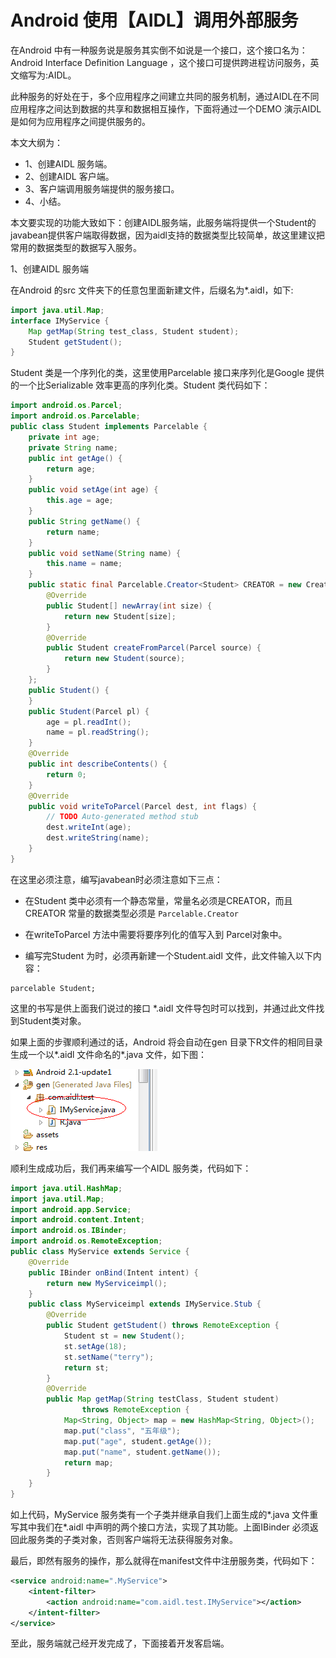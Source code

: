 # Android 使用【AIDL】调用外部服务

在Android 中有一种服务说是服务其实倒不如说是一个接口，这个接口名为：Android Interface Definition Language ，这个接口可提供跨进程访问服务，英文缩写为:AIDL。

此种服务的好处在于，多个应用程序之间建立共同的服务机制，通过AIDL在不同应用程序之间达到数据的共享和数据相互操作，下面将通过一个DEMO 演示AIDL 是如何为应用程序之间提供服务的。

本文大纲为：

- 1、创建AIDL 服务端。
- 2、创建AIDL 客户端。
- 3、客户端调用服务端提供的服务接口。
- 4、小结。

本文要实现的功能大致如下：创建AIDL服务端，此服务端将提供一个Student的javabean提供客户端取得数据，因为aidl支持的数据类型比较简单，故这里建议把常用的数据类型的数据写入服务。

1、创建AIDL 服务端

在Android 的src 文件夹下的任意包里面新建文件，后缀名为*.aidl，如下:

```java
import java.util.Map;
interface IMyService {
	Map getMap(String test_class, Student student);
	Student getStudent();
}
```
Student 类是一个序列化的类，这里使用Parcelable 接口来序列化是Google 提供的一个比Serializable 效率更高的序列化类。Student 类代码如下：
```java
import android.os.Parcel;
import android.os.Parcelable;
public class Student implements Parcelable {
	private int age;
	private String name;
	public int getAge() {
		return age;
	}
	public void setAge(int age) {
		this.age = age;
	}
	public String getName() {
		return name;
	}
	public void setName(String name) {
		this.name = name;
	}
	public static final Parcelable.Creator<Student> CREATOR = new Creator<Student>() {
		@Override
		public Student[] newArray(int size) {
			return new Student[size];
		}
		@Override
		public Student createFromParcel(Parcel source) {
			return new Student(source);
		}
	};
	public Student() {
	}
	public Student(Parcel pl) {
		age = pl.readInt();
		name = pl.readString();
	}
	@Override
	public int describeContents() {
		return 0;
	}
	@Override
	public void writeToParcel(Parcel dest, int flags) {
		// TODO Auto-generated method stub
		dest.writeInt(age);
		dest.writeString(name);
	}
}
```
在这里必须注意，编写javabean时必须注意如下三点：

- 在Student 类中必须有一个静态常量，常量名必须是CREATOR，而且CREATOR 常量的数据类型必须是 `Parcelable.Creator`

- 在writeToParcel 方法中需要将要序列化的值写入到 Parcel对象中。

- 编写完Student 为时，必须再新建一个Student.aidl 文件，此文件输入以下内容：
```
parcelable Student; 
```
这里的书写是供上面我们说过的接口 *.aidl 文件导包时可以找到，并通过此文件找到Student类对象。

如果上面的步骤顺利通过的话，Android 将会自动在gen 目录下R文件的相同目录生成一个以*.aidl 文件命名的*.java 文件，如下图：

![](imgs/a_b_aldl_01.png)

顺利生成成功后，我们再来编写一个AIDL 服务类，代码如下：
```java
import java.util.HashMap;
import java.util.Map;
import android.app.Service;
import android.content.Intent;
import android.os.IBinder;
import android.os.RemoteException;
public class MyService extends Service {
	@Override
	public IBinder onBind(Intent intent) {
		return new MyServiceimpl();
	}
	public class MyServiceimpl extends IMyService.Stub {
		@Override
		public Student getStudent() throws RemoteException {
			Student st = new Student();
			st.setAge(18);
			st.setName("terry");
			return st;
		}
		@Override
		public Map getMap(String testClass, Student student)
				throws RemoteException {
			Map<String, Object> map = new HashMap<String, Object>();
			map.put("class", "五年级");
			map.put("age", student.getAge());
			map.put("name", student.getName());
			return map;
		}
	}
}
```
如上代码，MyService 服务类有一个子类并继承自我们上面生成的*.java 文件重写其中我们在*.aidl 中声明的两个接口方法，实现了其功能。上面IBinder 必须返回此服务类的子类对象，否则客户端将无法获得服务对象。

最后，即然有服务的操作，那么就得在manifest文件中注册服务类，代码如下：
```xml
<service android:name=".MyService">
	<intent-filter>
		<action android:name="com.aidl.test.IMyService"></action>
	</intent-filter>
</service>
```
至此，服务端就己经开发完成了，下面接着开发客启端。